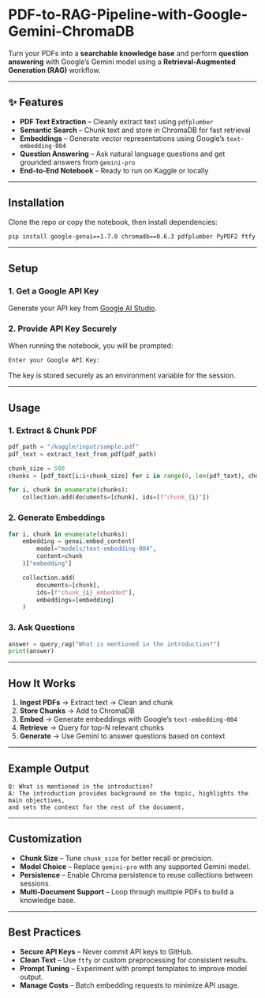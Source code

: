 # PDF-to-RAG-Pipeline-with-Google-Gemini-ChromaDB


Turn your PDFs into a **searchable knowledge base** and perform **question answering** with Google’s Gemini model using a **Retrieval-Augmented Generation (RAG)** workflow.

---

## ✨ Features

-  **PDF Text Extraction** – Cleanly extract text using `pdfplumber`
-  **Semantic Search** – Chunk text and store in ChromaDB for fast retrieval
-  **Embeddings** – Generate vector representations using Google’s `text-embedding-004`
-  **Question Answering** – Ask natural language questions and get grounded answers from `gemini-pro`
-  **End-to-End Notebook** – Ready to run on Kaggle or locally

---

##  Installation

Clone the repo or copy the notebook, then install dependencies:

```bash
pip install google-genai==1.7.0 chromadb==0.6.3 pdfplumber PyPDF2 ftfy
````

---

## Setup

### 1. Get a Google API Key

Generate your API key from [Google AI Studio](https://aistudio.google.com/app/apikey).

### 2. Provide API Key Securely

When running the notebook, you will be prompted:

```python
Enter your Google API Key:
```

The key is stored securely as an environment variable for the session.

---

## Usage

### 1. Extract & Chunk PDF

```python
pdf_path = "/kaggle/input/sample.pdf"
pdf_text = extract_text_from_pdf(pdf_path)

chunk_size = 500
chunks = [pdf_text[i:i+chunk_size] for i in range(0, len(pdf_text), chunk_size)]

for i, chunk in enumerate(chunks):
    collection.add(documents=[chunk], ids=[f"chunk_{i}"])
```

### 2. Generate Embeddings

```python
for i, chunk in enumerate(chunks):
    embedding = genai.embed_content(
        model="models/text-embedding-004",
        content=chunk
    )["embedding"]

    collection.add(
        documents=[chunk],
        ids=[f"chunk_{i}_embedded"],
        embeddings=[embedding]
    )
```

### 3. Ask Questions

```python
answer = query_rag("What is mentioned in the introduction?")
print(answer)
```

---



##  How It Works

1. **Ingest PDFs** → Extract text → Clean and chunk
2. **Store Chunks** → Add to ChromaDB
3. **Embed** → Generate embeddings with Google’s `text-embedding-004`
4. **Retrieve** → Query for top-N relevant chunks
5. **Generate** → Use Gemini to answer questions based on context

---

## Example Output

```text
Q: What is mentioned in the introduction?
A: The introduction provides background on the topic, highlights the main objectives,
and sets the context for the rest of the document.
```

---

## Customization

* **Chunk Size** – Tune `chunk_size` for better recall or precision.
* **Model Choice** – Replace `gemini-pro` with any supported Gemini model.
* **Persistence** – Enable Chroma persistence to reuse collections between sessions.
* **Multi-Document Support** – Loop through multiple PDFs to build a knowledge base.

---

## Best Practices

*  **Secure API Keys** – Never commit API keys to GitHub.
* **Clean Text** – Use `ftfy` or custom preprocessing for consistent results.
* **Prompt Tuning** – Experiment with prompt templates to improve model output.
* **Manage Costs** – Batch embedding requests to minimize API usage.

```
